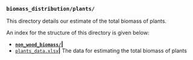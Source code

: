### **`biomass_distribution/plants/`**

This directory details our estimate of the total biomass of plants.

An index for the structure of this directory is given below:

* **[`non_wood_biomass/`](./non_wood_biomass)|**
* [`plants_data.xlsx`](./plants_data.xlsx)**|** The data for estimating the total biomass of plants
